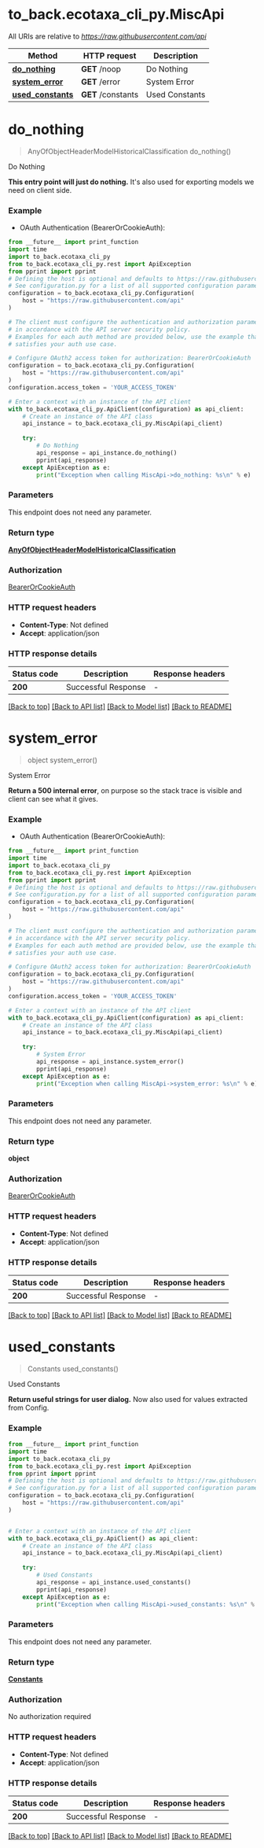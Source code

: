 # to_back.ecotaxa_cli_py.MiscApi

All URIs are relative to *https://raw.githubusercontent.com/api*

Method | HTTP request | Description
------------- | ------------- | -------------
[**do_nothing**](MiscApi.md#do_nothing) | **GET** /noop | Do Nothing
[**system_error**](MiscApi.md#system_error) | **GET** /error | System Error
[**used_constants**](MiscApi.md#used_constants) | **GET** /constants | Used Constants


# **do_nothing**
> AnyOfObjectHeaderModelHistoricalClassification do_nothing()

Do Nothing

**This entry point will just do nothing.**  It's also used for exporting models we need on client side.

### Example

* OAuth Authentication (BearerOrCookieAuth):
```python
from __future__ import print_function
import time
import to_back.ecotaxa_cli_py
from to_back.ecotaxa_cli_py.rest import ApiException
from pprint import pprint
# Defining the host is optional and defaults to https://raw.githubusercontent.com/api
# See configuration.py for a list of all supported configuration parameters.
configuration = to_back.ecotaxa_cli_py.Configuration(
    host = "https://raw.githubusercontent.com/api"
)

# The client must configure the authentication and authorization parameters
# in accordance with the API server security policy.
# Examples for each auth method are provided below, use the example that
# satisfies your auth use case.

# Configure OAuth2 access token for authorization: BearerOrCookieAuth
configuration = to_back.ecotaxa_cli_py.Configuration(
    host = "https://raw.githubusercontent.com/api"
)
configuration.access_token = 'YOUR_ACCESS_TOKEN'

# Enter a context with an instance of the API client
with to_back.ecotaxa_cli_py.ApiClient(configuration) as api_client:
    # Create an instance of the API class
    api_instance = to_back.ecotaxa_cli_py.MiscApi(api_client)
    
    try:
        # Do Nothing
        api_response = api_instance.do_nothing()
        pprint(api_response)
    except ApiException as e:
        print("Exception when calling MiscApi->do_nothing: %s\n" % e)
```

### Parameters
This endpoint does not need any parameter.

### Return type

[**AnyOfObjectHeaderModelHistoricalClassification**](AnyOfObjectHeaderModelHistoricalClassification.md)

### Authorization

[BearerOrCookieAuth](../README.md#BearerOrCookieAuth)

### HTTP request headers

 - **Content-Type**: Not defined
 - **Accept**: application/json

### HTTP response details
| Status code | Description | Response headers |
|-------------|-------------|------------------|
**200** | Successful Response |  -  |

[[Back to top]](#) [[Back to API list]](../README.md#documentation-for-api-endpoints) [[Back to Model list]](../README.md#documentation-for-models) [[Back to README]](../README.md)

# **system_error**
> object system_error()

System Error

**Return a 500 internal error**, on purpose so the stack trace is visible and client can see what it gives.

### Example

* OAuth Authentication (BearerOrCookieAuth):
```python
from __future__ import print_function
import time
import to_back.ecotaxa_cli_py
from to_back.ecotaxa_cli_py.rest import ApiException
from pprint import pprint
# Defining the host is optional and defaults to https://raw.githubusercontent.com/api
# See configuration.py for a list of all supported configuration parameters.
configuration = to_back.ecotaxa_cli_py.Configuration(
    host = "https://raw.githubusercontent.com/api"
)

# The client must configure the authentication and authorization parameters
# in accordance with the API server security policy.
# Examples for each auth method are provided below, use the example that
# satisfies your auth use case.

# Configure OAuth2 access token for authorization: BearerOrCookieAuth
configuration = to_back.ecotaxa_cli_py.Configuration(
    host = "https://raw.githubusercontent.com/api"
)
configuration.access_token = 'YOUR_ACCESS_TOKEN'

# Enter a context with an instance of the API client
with to_back.ecotaxa_cli_py.ApiClient(configuration) as api_client:
    # Create an instance of the API class
    api_instance = to_back.ecotaxa_cli_py.MiscApi(api_client)
    
    try:
        # System Error
        api_response = api_instance.system_error()
        pprint(api_response)
    except ApiException as e:
        print("Exception when calling MiscApi->system_error: %s\n" % e)
```

### Parameters
This endpoint does not need any parameter.

### Return type

**object**

### Authorization

[BearerOrCookieAuth](../README.md#BearerOrCookieAuth)

### HTTP request headers

 - **Content-Type**: Not defined
 - **Accept**: application/json

### HTTP response details
| Status code | Description | Response headers |
|-------------|-------------|------------------|
**200** | Successful Response |  -  |

[[Back to top]](#) [[Back to API list]](../README.md#documentation-for-api-endpoints) [[Back to Model list]](../README.md#documentation-for-models) [[Back to README]](../README.md)

# **used_constants**
> Constants used_constants()

Used Constants

**Return useful strings for user dialog.**  Now also used for values extracted from Config.

### Example

```python
from __future__ import print_function
import time
import to_back.ecotaxa_cli_py
from to_back.ecotaxa_cli_py.rest import ApiException
from pprint import pprint
# Defining the host is optional and defaults to https://raw.githubusercontent.com/api
# See configuration.py for a list of all supported configuration parameters.
configuration = to_back.ecotaxa_cli_py.Configuration(
    host = "https://raw.githubusercontent.com/api"
)


# Enter a context with an instance of the API client
with to_back.ecotaxa_cli_py.ApiClient() as api_client:
    # Create an instance of the API class
    api_instance = to_back.ecotaxa_cli_py.MiscApi(api_client)
    
    try:
        # Used Constants
        api_response = api_instance.used_constants()
        pprint(api_response)
    except ApiException as e:
        print("Exception when calling MiscApi->used_constants: %s\n" % e)
```

### Parameters
This endpoint does not need any parameter.

### Return type

[**Constants**](Constants.md)

### Authorization

No authorization required

### HTTP request headers

 - **Content-Type**: Not defined
 - **Accept**: application/json

### HTTP response details
| Status code | Description | Response headers |
|-------------|-------------|------------------|
**200** | Successful Response |  -  |

[[Back to top]](#) [[Back to API list]](../README.md#documentation-for-api-endpoints) [[Back to Model list]](../README.md#documentation-for-models) [[Back to README]](../README.md)

